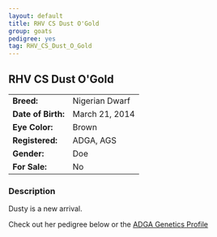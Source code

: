 ```yaml
---
layout: default
title: RHV CS Dust O'Gold
group: goats
pedigree: yes
tag: RHV_CS_Dust_O_Gold
---
```


## RHV CS Dust O'Gold
| | |
|:---|:---
|**Breed:**|Nigerian Dwarf
|**Date of Birth:**|March 21, 2014
|**Eye Color:**|Brown
|**Registered:**|ADGA, AGS
|**Gender:**|Doe
|**For Sale:**|No

### Description

Dusty is a new arrival.

Check out her pedigree below or the [ADGA Genetics Profile](http://www.adgagenetics.org/GoatDetail.aspx?RegNumber=D001682628)

